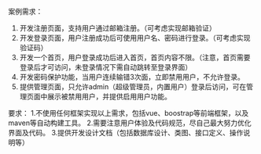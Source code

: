 案例需求：
1. 开发注册页面，支持用户通过邮箱注册。（可考虑实现邮箱验证）
2. 开发登录页面，用户注册成功后可使用用户名、密码进行登录。（可考虑实现验证码）
3. 开发一个首页，用户登录成功后进入首页，首页内容不限。（注意，首页需要登录后才可访问，未登录情况下需自动跳转至登录界面）
4. 开发密码保护功能，当用户连续输错3次面，立即禁用用户，不允许登录。
5. 提供管理页面，只允许admin（超级管理员，内置用户）登录后访问，可在管理页面中展示被禁用用户，并提供启用用户功能。

要求：
1.不使用任何框架实现以上需求，包括vue、boostrap等前端框架，以及maven等自动构建工具。
2.需要注意用户体验及代码规范，尽自己最大努力优化界面及代码。
3.提供开发设计文档（包括数据库设计、类图、接口定义、操作说明等）